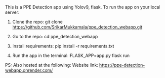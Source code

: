 This is a PPE Detection app using Yolov9, flask. 
To run the app on your local server:

1) Clone the repo:
git clone https://github.com/SrikarMukkamala/ppe_detection_webapp.git

2) Go to the repo:
cd ppe_detection_webapp

3) Install requirements:
pip install -r requirements.txt

4) Run the app in the terminal:
FLASK_APP=app.py flask run

PS: Also hosted at the following:
Website link: https://ppe-detection-webapp.onrender.com/
